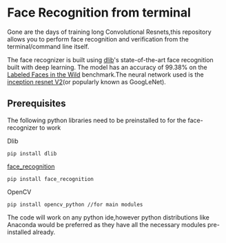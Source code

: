 # Face Recognition from terminal
Gone are the days of training long Convolutional Resnets,this repository allows you to perform face recognition and verification from the terminal/command line itself.

The face recognizer is built using [dlib](http://dlib.net/)'s state-of-the-art face recognition
built with deep learning. The model has an accuracy of 99.38% on the
[Labeled Faces in the Wild](http://vis-www.cs.umass.edu/lfw/) benchmark.The neural 
network used is the [inception resnet V2](https://medium.com/@williamkoehrsen/facial-recognition-using-googles-convolutional-neural-network-5aa752b4240e)(or popularly known as GoogLeNet).

## Prerequisites

The following python libraries need to be preinstalled to for the face-recognizer to work 

 Dlib
```
pip install dlib
```

 [face_recognition](https://github.com/ageitgey/face_recognition)

```
pip install face_recognition
```

 OpenCV

```
pip install opencv_python //for main modules
```
 
The code will work on any python ide,however python distributions like Anaconda would be preferred as they have all the necessary modules pre-installed already.



